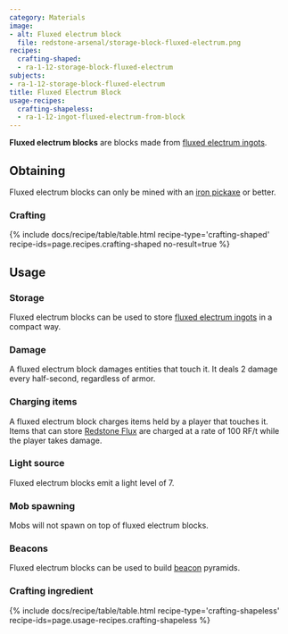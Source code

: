 ```yaml
---
category: Materials
image:
- alt: Fluxed electrum block
  file: redstone-arsenal/storage-block-fluxed-electrum.png
recipes:
  crafting-shaped:
  - ra-1-12-storage-block-fluxed-electrum
subjects:
- ra-1-12-storage-block-fluxed-electrum
title: Fluxed Electrum Block
usage-recipes:
  crafting-shapeless:
  - ra-1-12-ingot-fluxed-electrum-from-block
---
```


**Fluxed electrum blocks** are blocks made from [fluxed electrum
ingots](../fluxed-electrum-ingot/).


Obtaining
---------

Fluxed electrum blocks can only be mined with an [iron
pickaxe](https://minecraft.gamepedia.com/Pickaxe) or better.

### Crafting
{% include docs/recipe/table/table.html recipe-type='crafting-shaped' recipe-ids=page.recipes.crafting-shaped no-result=true %}


Usage
-----

### Storage
Fluxed electrum blocks can be used to store [fluxed electrum
ingots](../fluxed-electrum-ingot/) in a compact way.

### Damage
A fluxed electrum block damages entities that touch it. It deals 2 damage every
half-second, regardless of armor.

### Charging items
A fluxed electrum block charges items held by a player that touches it. Items
that can store [Redstone Flux](/docs/redstone-flux/) are charged at a rate of
100 RF/t while the player takes damage.

### Light source
Fluxed electrum blocks emit a light level of 7.

### Mob spawning
Mobs will not spawn on top of fluxed electrum blocks.

### Beacons
Fluxed electrum blocks can be used to build
[beacon](https://minecraft.gamepedia.com/Beacon) pyramids.

### Crafting ingredient
{% include docs/recipe/table/table.html recipe-type='crafting-shapeless' recipe-ids=page.usage-recipes.crafting-shapeless %}
